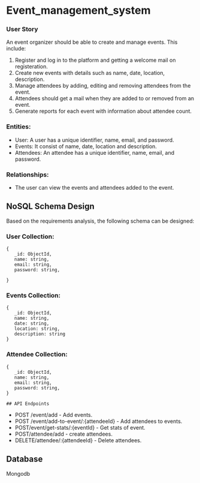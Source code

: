 # Event_management_system

### User Story
An event organizer should be able to create and manage events. This include:

1. Register and log in to the platform and getting a welcome mail on registeration.
2. Create new events with details such as name, date, location, description.
3. Manage attendees by adding, editing and removing attendees from the event.
4. Attendees should get a mail when they are added to or removed from an event.
5. Generate reports for each event with information about attendee count.


### Entities:

-   User: A user has a unique identifier, name, email, and password.
-   Events: It consist of name, date, location and description.
-   Attendees: An attendee has a unique identifier, name, email, and password.

### Relationships:

-   The user can view the events and attendees added to the event.

## NoSQL Schema Design

Based on the requirements analysis, the following schema can be designed:

### User Collection:

```
{
   _id: ObjectId,
   name: string,
   email: string,
   password: string,
   
}

```

### Events Collection:

```
{
   _id: ObjectId,
   name: string,
   date: string,
   location: string,
   description: string
}

```

### Attendee Collection:

```
{
   _id: ObjectId,
   name: string,
   email: string,
   password: string,
}

```

```
## API Endpoints

``` 

-   POST /event/add - Add events.
-   POST /event/add-to-event/:{attendeeId} - Add attendees to events.
-   POST/event/get-stats/:{eventId} - Get stats of event.
-   POST/attendee/add - create attendees.
-   DELETE/attendee/:{attendeeId} - Delete attendees.

## Database
Mongodb
